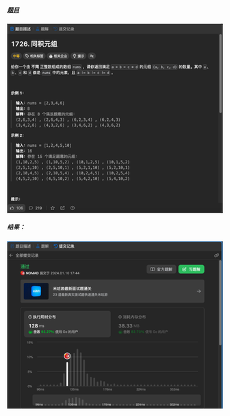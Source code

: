 ##### [题目](https://leetcode.cn/problems/tuple-with-same-product/description/)
![pic](img.png)
##### 结果：
![pic](result.png)